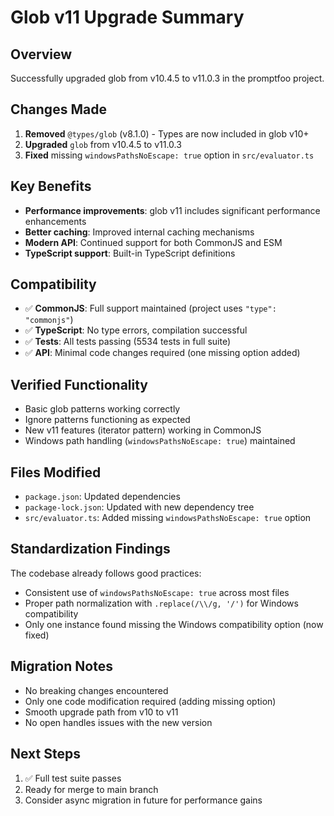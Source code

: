 # Glob v11 Upgrade Summary

## Overview

Successfully upgraded glob from v10.4.5 to v11.0.3 in the promptfoo project.

## Changes Made

1. **Removed** `@types/glob` (v8.1.0) - Types are now included in glob v10+
2. **Upgraded** `glob` from v10.4.5 to v11.0.3
3. **Fixed** missing `windowsPathsNoEscape: true` option in `src/evaluator.ts`

## Key Benefits

- **Performance improvements**: glob v11 includes significant performance enhancements
- **Better caching**: Improved internal caching mechanisms
- **Modern API**: Continued support for both CommonJS and ESM
- **TypeScript support**: Built-in TypeScript definitions

## Compatibility

- ✅ **CommonJS**: Full support maintained (project uses `"type": "commonjs"`)
- ✅ **TypeScript**: No type errors, compilation successful
- ✅ **Tests**: All tests passing (5534 tests in full suite)
- ✅ **API**: Minimal code changes required (one missing option added)

## Verified Functionality

- Basic glob patterns working correctly
- Ignore patterns functioning as expected
- New v11 features (iterator pattern) working in CommonJS
- Windows path handling (`windowsPathsNoEscape: true`) maintained

## Files Modified

- `package.json`: Updated dependencies
- `package-lock.json`: Updated with new dependency tree
- `src/evaluator.ts`: Added missing `windowsPathsNoEscape: true` option

## Standardization Findings

The codebase already follows good practices:
- Consistent use of `windowsPathsNoEscape: true` across most files
- Proper path normalization with `.replace(/\\/g, '/')` for Windows compatibility
- Only one instance found missing the Windows compatibility option (now fixed)

## Migration Notes

- No breaking changes encountered
- Only one code modification required (adding missing option)
- Smooth upgrade path from v10 to v11
- No open handles issues with the new version

## Next Steps

1. ✅ Full test suite passes
2. Ready for merge to main branch
3. Consider async migration in future for performance gains

